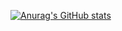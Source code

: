 [![Anurag's GitHub stats](https://github-readme-stats.vercel.app/api?username=Viel0320)](https://github.com/anuraghazra/github-readme-stats)
